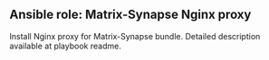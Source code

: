 
## Ansible role: Matrix-Synapse Nginx proxy

Install Nginx proxy for Matrix-Synapse bundle. Detailed description available at playbook readme.
